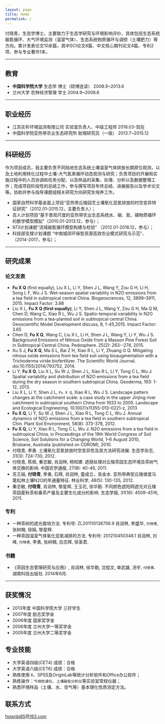 ```yaml
---
layout: page
title: Home
permalink: /
---
```




付晓青，生态学博士。主要致力于生态学研究与环境影响评价，具体包括生态系统碳氮循环、大气环境监测（温室气体）、生态系统物质循环与调控（土壤肥力）等方向。累计发表论文10余篇，其中SCI论文8篇、中文核心期刊论文4篇、专利2项、参与专业著作1本。

***

## 教育

*	**中国科学院大学**   生态学            博士（硕博连读）       2008.9~2013.6
*	兰州大学       农林经济管理      学士                   2004.9~2008.6

***

## 职业经历
* 江苏实朴环境监测有限公司  实验室负责人、中级工程师   2016.03-现在
* 中国科学院亚热带农业生态研究所  助理研究员（一级）   2013.7~2015.12

***

## 科研经历
作为项目成员，我主要负责不同陆地生态系统土壤温室气体排放长期原位观测，以及土地利用转化过程中土壤-大气氮素循环动态观测与研究；负责项目的开展和实施过程中的人员协调和任务分配、以及样品的采集、处理、分析以及数据整理工作；完成项目阶段性的总结工作，参与撰写项目年终总结、进展报告以及学术论文等。协助并参与指导课题组相关研究方向研究生培养工作。

*	国家自然科学基金面上项目“亚热带丘陵园艺土壤氧化亚氮排放的时空变异特征研究”（2012.01-2015.12，主要负责人）；
*	百人计划项目“基于景观尺度的亚热带农业生态系统水、碳、氮、磷物质循环的数学模型模拟”（2010.01-2013.12，参与）；
*	973计划课题“流域碳氮循环模型构建与检验” （2012.01-2016.12，参与）；
*	科技部支撑计划课题 “中南城郊环保型资源高效农业模式研究与示范”、（2014-2017，参与）；


***

## 研究成果

### 论文发表

*	**Fu X Q** (first equally), Liu X L, Li Y, Shen J L, Wang Y, Zou G H, Li H, Song L F, Wu J S. Wet-season spatial variability in N2O emissions from a tea field in subtropical central China. Biogeosciences, 12, 3899–3911, 2015. Impact Factor: 3.98
*	Liu X L, **Fu X Q (first equally)**, Li Y, Shen J L, Wang Y, Zou G H, Ma Q M, Chen D, Wang C, Xiao R L, Wu J S. Spatio-temporal variability in N2O emissions from a tea-planted soil in subtropical central China. Geoscientific Model Development discuss, 8, 1-45,2015. Impact Factor: 3.65
*	Chen D, **Fu X Q**, Wang C, Liu X L, Li H, Shen J L, Wang Y, Li Y, Wu J S. Background Emissions of Nitrous Oxide from a Masson Pine Forest Soil in Subtropical Central China. Pedosphere. 25(2): 263--274, 2015.  
*	Xu S J, **Fu X Q**, Ma S L, Bai Z H, Xiao R L, Li Y, Zhuang G Q. Mitigating nitrous oxide emissions from tea field soil using bioaugmentation with a Trichoderma viride biofertilizer. The Scientific World Journal. doi:10.1155/2014/793752, 2014.
*	Li Y, **Fu X Q**, Liu X L, Su W J, Shen J L, Xiao R L, Li Y, Tong C L, Wu J. Spatial variability and distribution of N2O emissions from a tea field during the dry season in southern subtropical China. Geoderma, 193: 1-12, 2013.
*	Liu X L, Li Y, Shen J L, ```Fu X Q```, Xiao R L, Wu J S. Landscape pattern changes at the catchment scale: a case study in the upper Jinjing river catchment in subtropical southern China from 1933 to 2005. Landscape and Ecological Engineering. 10.1007/s11355-013-0221-z, 2013
*	**Fu X Q**, Li Y, Su W J, Shen J L, Xiao R L, Tong C L, Wu J. Annual dynamics of N2O emissions from a tea field in southern subtropical Chin. Plant Soil Environment, 58(8): 373-378, 2012.
*	**Fu X Q**, Li Y, Xiao R L, Tong C L, Wu J. N2O emissions from a tea field in subtropical China, in Proceedings of the 19th World Congress of Soil Science, Soil Solutions for a Changing World, 1–6 August 2010, Brisbane, Australia (published on CDROM), 2010.
*	付晓青, 李勇. 土壤氧化亚氮排放时空变异性及其方法研究进展. 生态学杂志, 31(3): 724-730, 2012.
*	付晓青, 陈佩, 秦志敏, 肖润林, 杨知建. 遮荫处理对丘陵茶园生态环境及茶树气体交换的影响. 中国农学通报, 27(8): 40-46, 2011.
*	苏王娟, **付晓青**, 李勇, 石辉, 肖润林, 童成立，吴金水. 亚热带典型丘陵坡度马尾松林土壤N2O的年通量特征. 林业科学, 48(5): 130-135, 2012.
*	秦志敏, **付晓青**, 肖润林, 黎星辉, 王玉花, 徐华勤. 不同颜色遮阳网遮光对丘陵茶园夏秋茶和春茶产量及主要生化成分的影响. 生态学报, 31(16): 4509-4516, 2011.

### 专利

*	一种茶树的遮光栽培方法. 专利号: ZL201110138756.9 肖润林, 李盛华, ```付晓青```, 张树楠, 徐娟, 黎星辉. 
*	一种茶园温室气体氧化亚氮减排的方法. 专利号: 201210450348.1 肖润林, 刘峰, ```付晓青```, 李勇, 张树楠, 白志辉, 徐圣君.


### 书籍

*    《茶园生态管理研究与应用》, 肖润林, 徐华勤, 沈程文, 单武雄, 汤宇, ```付晓青```. 湖南科技出版社. 2014年6月.

***

## 获奖情况 
*	2013年度  中国科学院大学 三好学生
*	2007年度  励志奖学金
*	2006年度  国家奖学金
*	2006年度  兰州大学一等奖学金
*	2005年度  兰州大学二等奖学金
                              
## 专业技能

*	大学英语四级(CET4) 	成绩：合格
*	大学英语六级(CET6) 	成绩：合格
*	熟练使用 ```R```、SPSS及OriginLab等统计分析软件和Office办公软件；
*	熟练操作：```气相色谱仪```、```土壤碳氮分析仪```等实验室常规仪器；
*	熟悉环境样品（土壤、水、空气等）基本理化性质测定方法。

    
    


## 联系方式

[fxqsnbj85@163.com](mailto:fxqsnbj85@163.com)
